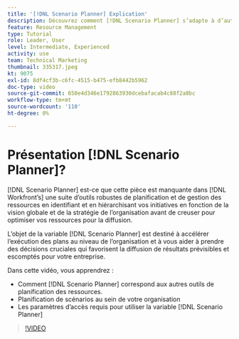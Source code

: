 ```yaml
---
title: '[!DNL Scenario Planner] Explication'
description: Découvrez comment [!DNL Scenario Planner] s’adapte à d’autres outils de planification des ressources. Découvrez ensuite comment configurer [!DNL Scenario Planner].
feature: Resource Management
type: Tutorial
role: Leader, User
level: Intermediate, Experienced
activity: use
team: Technical Marketing
thumbnail: 335317.jpeg
kt: 9075
exl-id: 8df4cf3b-c6fc-4515-b475-efb8442b5962
doc-type: video
source-git-commit: 650e4d346e1792863930dcebafacab4c88f2a8bc
workflow-type: tm+mt
source-wordcount: '110'
ht-degree: 0%

---
```


# Présentation [!DNL Scenario Planner]?

[!DNL Scenario Planner] est-ce que cette pièce est manquante dans [!DNL Workfront’s] une suite d’outils robustes de planification et de gestion des ressources en identifiant et en hiérarchisant vos initiatives en fonction de la vision globale et de la stratégie de l’organisation avant de creuser pour optimiser vos ressources pour la diffusion.

L’objet de la variable [!DNL Scenario Planner] est destiné à accélérer l’exécution des plans au niveau de l’organisation et à vous aider à prendre des décisions cruciales qui favorisent la diffusion de résultats prévisibles et escomptés pour votre entreprise.

Dans cette vidéo, vous apprendrez :

* Comment [!DNL Scenario Planner] correspond aux autres outils de planification des ressources.
* Planification de scénarios au sein de votre organisation
* Les paramètres d’accès requis pour utiliser la variable [!DNL Scenario Planner]

>[!VIDEO](https://video.tv.adobe.com/v/335317/?quality=12&learn=on)
